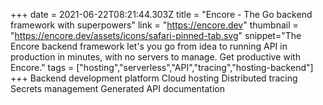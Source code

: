 +++
date = 2021-06-22T08:21:44.303Z
title = "Encore - The Go backend framework with superpowers"
link = "https://encore.dev"
thumbnail = "https://encore.dev/assets/icons/safari-pinned-tab.svg"
snippet="The Encore backend framework let's you go from idea to running API in production in minutes, with no servers to manage. Get productive with Encore."
tags = ["hosting","serverless","API","tracing","hosting-backend"]
+++
Backend development platform
Cloud hosting
Distributed tracing
Secrets management
Generated API documentation
